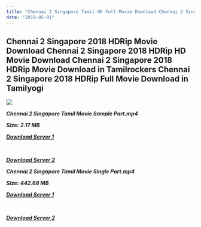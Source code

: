 ```yaml
---
title: "Chennai 2 Singapore Tamil HD Full Movie Download Chennai 2 Singapore Tamil HD Movie Download"
date: "2019-05-01"
---
```


## Chennai 2 Singapore 2018 HDRip Movie Download Chennai 2 Singapore 2018 HDRip HD Movie Download Chennai 2 Singapore 2018 HDRip Movie Download in Tamilrockers Chennai 2 Singapore 2018 HDRip Full Movie Download in Tamilyogi

![](https://images.moviebuff.com/96056e60-03ad-47b0-9d9b-f773e22bbd59?w=1000)

**_Chennai 2 Singapore Tamil Movie Sample Part.mp4_**

**_Size:_** **_2.17 MB_**

**_[Download Server 1](http://p1.wetransfer.vip/files/Tamil{1d8d357801e2f4b6710faa3d835097c5c618a0f0fcded2c527300dcab25e4b83}202017{1d8d357801e2f4b6710faa3d835097c5c618a0f0fcded2c527300dcab25e4b83}20Movies/Chennai{1d8d357801e2f4b6710faa3d835097c5c618a0f0fcded2c527300dcab25e4b83}202{1d8d357801e2f4b6710faa3d835097c5c618a0f0fcded2c527300dcab25e4b83}20Singapore/Chennai{1d8d357801e2f4b6710faa3d835097c5c618a0f0fcded2c527300dcab25e4b83}202{1d8d357801e2f4b6710faa3d835097c5c618a0f0fcded2c527300dcab25e4b83}20Singapore{1d8d357801e2f4b6710faa3d835097c5c618a0f0fcded2c527300dcab25e4b83}20(2018){1d8d357801e2f4b6710faa3d835097c5c618a0f0fcded2c527300dcab25e4b83}20HDRip/Chennai{1d8d357801e2f4b6710faa3d835097c5c618a0f0fcded2c527300dcab25e4b83}202{1d8d357801e2f4b6710faa3d835097c5c618a0f0fcded2c527300dcab25e4b83}20Singapore{1d8d357801e2f4b6710faa3d835097c5c618a0f0fcded2c527300dcab25e4b83}20(2017){1d8d357801e2f4b6710faa3d835097c5c618a0f0fcded2c527300dcab25e4b83}20Sample{1d8d357801e2f4b6710faa3d835097c5c618a0f0fcded2c527300dcab25e4b83}20(640x360).mp4)_**

**_[  
](http://p1.wetransfer.vip/files/Tamil{1d8d357801e2f4b6710faa3d835097c5c618a0f0fcded2c527300dcab25e4b83}202017{1d8d357801e2f4b6710faa3d835097c5c618a0f0fcded2c527300dcab25e4b83}20Movies/Chennai{1d8d357801e2f4b6710faa3d835097c5c618a0f0fcded2c527300dcab25e4b83}202{1d8d357801e2f4b6710faa3d835097c5c618a0f0fcded2c527300dcab25e4b83}20Singapore/Chennai{1d8d357801e2f4b6710faa3d835097c5c618a0f0fcded2c527300dcab25e4b83}202{1d8d357801e2f4b6710faa3d835097c5c618a0f0fcded2c527300dcab25e4b83}20Singapore{1d8d357801e2f4b6710faa3d835097c5c618a0f0fcded2c527300dcab25e4b83}20(2018){1d8d357801e2f4b6710faa3d835097c5c618a0f0fcded2c527300dcab25e4b83}20HDRip/Chennai{1d8d357801e2f4b6710faa3d835097c5c618a0f0fcded2c527300dcab25e4b83}202{1d8d357801e2f4b6710faa3d835097c5c618a0f0fcded2c527300dcab25e4b83}20Singapore{1d8d357801e2f4b6710faa3d835097c5c618a0f0fcded2c527300dcab25e4b83}20(2017){1d8d357801e2f4b6710faa3d835097c5c618a0f0fcded2c527300dcab25e4b83}20Sample{1d8d357801e2f4b6710faa3d835097c5c618a0f0fcded2c527300dcab25e4b83}20(640x360).mp4)_**

**_[Download Server 2](http://p1.wetransfer.vip/files/Tamil{1d8d357801e2f4b6710faa3d835097c5c618a0f0fcded2c527300dcab25e4b83}202017{1d8d357801e2f4b6710faa3d835097c5c618a0f0fcded2c527300dcab25e4b83}20Movies/Chennai{1d8d357801e2f4b6710faa3d835097c5c618a0f0fcded2c527300dcab25e4b83}202{1d8d357801e2f4b6710faa3d835097c5c618a0f0fcded2c527300dcab25e4b83}20Singapore/Chennai{1d8d357801e2f4b6710faa3d835097c5c618a0f0fcded2c527300dcab25e4b83}202{1d8d357801e2f4b6710faa3d835097c5c618a0f0fcded2c527300dcab25e4b83}20Singapore{1d8d357801e2f4b6710faa3d835097c5c618a0f0fcded2c527300dcab25e4b83}20(2018){1d8d357801e2f4b6710faa3d835097c5c618a0f0fcded2c527300dcab25e4b83}20HDRip/Chennai{1d8d357801e2f4b6710faa3d835097c5c618a0f0fcded2c527300dcab25e4b83}202{1d8d357801e2f4b6710faa3d835097c5c618a0f0fcded2c527300dcab25e4b83}20Singapore{1d8d357801e2f4b6710faa3d835097c5c618a0f0fcded2c527300dcab25e4b83}20(2017){1d8d357801e2f4b6710faa3d835097c5c618a0f0fcded2c527300dcab25e4b83}20Sample{1d8d357801e2f4b6710faa3d835097c5c618a0f0fcded2c527300dcab25e4b83}20(640x360).mp4)_**

**_Chennai 2 Singapore Tamil Movie Single Part.mp4_**

**_Size:_** **_442.68 MB_**

**_[Download Server 1](http://p1.wetransfer.vip/files/Tamil{1d8d357801e2f4b6710faa3d835097c5c618a0f0fcded2c527300dcab25e4b83}202017{1d8d357801e2f4b6710faa3d835097c5c618a0f0fcded2c527300dcab25e4b83}20Movies/Chennai{1d8d357801e2f4b6710faa3d835097c5c618a0f0fcded2c527300dcab25e4b83}202{1d8d357801e2f4b6710faa3d835097c5c618a0f0fcded2c527300dcab25e4b83}20Singapore/Chennai{1d8d357801e2f4b6710faa3d835097c5c618a0f0fcded2c527300dcab25e4b83}202{1d8d357801e2f4b6710faa3d835097c5c618a0f0fcded2c527300dcab25e4b83}20Singapore{1d8d357801e2f4b6710faa3d835097c5c618a0f0fcded2c527300dcab25e4b83}20(2018){1d8d357801e2f4b6710faa3d835097c5c618a0f0fcded2c527300dcab25e4b83}20HDRip/Chennai{1d8d357801e2f4b6710faa3d835097c5c618a0f0fcded2c527300dcab25e4b83}202{1d8d357801e2f4b6710faa3d835097c5c618a0f0fcded2c527300dcab25e4b83}20Singapore{1d8d357801e2f4b6710faa3d835097c5c618a0f0fcded2c527300dcab25e4b83}20(2017){1d8d357801e2f4b6710faa3d835097c5c618a0f0fcded2c527300dcab25e4b83}20Single{1d8d357801e2f4b6710faa3d835097c5c618a0f0fcded2c527300dcab25e4b83}20Part{1d8d357801e2f4b6710faa3d835097c5c618a0f0fcded2c527300dcab25e4b83}20(640x360).mp4)_**

**_[  
](http://p1.wetransfer.vip/files/Tamil{1d8d357801e2f4b6710faa3d835097c5c618a0f0fcded2c527300dcab25e4b83}202017{1d8d357801e2f4b6710faa3d835097c5c618a0f0fcded2c527300dcab25e4b83}20Movies/Chennai{1d8d357801e2f4b6710faa3d835097c5c618a0f0fcded2c527300dcab25e4b83}202{1d8d357801e2f4b6710faa3d835097c5c618a0f0fcded2c527300dcab25e4b83}20Singapore/Chennai{1d8d357801e2f4b6710faa3d835097c5c618a0f0fcded2c527300dcab25e4b83}202{1d8d357801e2f4b6710faa3d835097c5c618a0f0fcded2c527300dcab25e4b83}20Singapore{1d8d357801e2f4b6710faa3d835097c5c618a0f0fcded2c527300dcab25e4b83}20(2018){1d8d357801e2f4b6710faa3d835097c5c618a0f0fcded2c527300dcab25e4b83}20HDRip/Chennai{1d8d357801e2f4b6710faa3d835097c5c618a0f0fcded2c527300dcab25e4b83}202{1d8d357801e2f4b6710faa3d835097c5c618a0f0fcded2c527300dcab25e4b83}20Singapore{1d8d357801e2f4b6710faa3d835097c5c618a0f0fcded2c527300dcab25e4b83}20(2017){1d8d357801e2f4b6710faa3d835097c5c618a0f0fcded2c527300dcab25e4b83}20Single{1d8d357801e2f4b6710faa3d835097c5c618a0f0fcded2c527300dcab25e4b83}20Part{1d8d357801e2f4b6710faa3d835097c5c618a0f0fcded2c527300dcab25e4b83}20(640x360).mp4)_**

**_[Download Server 2](http://p1.wetransfer.vip/files/Tamil{1d8d357801e2f4b6710faa3d835097c5c618a0f0fcded2c527300dcab25e4b83}202017{1d8d357801e2f4b6710faa3d835097c5c618a0f0fcded2c527300dcab25e4b83}20Movies/Chennai{1d8d357801e2f4b6710faa3d835097c5c618a0f0fcded2c527300dcab25e4b83}202{1d8d357801e2f4b6710faa3d835097c5c618a0f0fcded2c527300dcab25e4b83}20Singapore/Chennai{1d8d357801e2f4b6710faa3d835097c5c618a0f0fcded2c527300dcab25e4b83}202{1d8d357801e2f4b6710faa3d835097c5c618a0f0fcded2c527300dcab25e4b83}20Singapore{1d8d357801e2f4b6710faa3d835097c5c618a0f0fcded2c527300dcab25e4b83}20(2018){1d8d357801e2f4b6710faa3d835097c5c618a0f0fcded2c527300dcab25e4b83}20HDRip/Chennai{1d8d357801e2f4b6710faa3d835097c5c618a0f0fcded2c527300dcab25e4b83}202{1d8d357801e2f4b6710faa3d835097c5c618a0f0fcded2c527300dcab25e4b83}20Singapore{1d8d357801e2f4b6710faa3d835097c5c618a0f0fcded2c527300dcab25e4b83}20(2017){1d8d357801e2f4b6710faa3d835097c5c618a0f0fcded2c527300dcab25e4b83}20Single{1d8d357801e2f4b6710faa3d835097c5c618a0f0fcded2c527300dcab25e4b83}20Part{1d8d357801e2f4b6710faa3d835097c5c618a0f0fcded2c527300dcab25e4b83}20(640x360).mp4)_**
